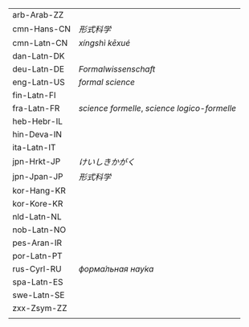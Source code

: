 | | |
|-|-|
| arb-Arab-ZZ |  |
| cmn-Hans-CN | _形式科学_ |
| cmn-Latn-CN | _xíngshì kēxué_ |
| dan-Latn-DK |  |
| deu-Latn-DE | _Formalwissenschaft_ |
| eng-Latn-US | _formal science_ |
| fin-Latn-FI |  |
| fra-Latn-FR | _science formelle_, _science logico-formelle_ |
| heb-Hebr-IL |  |
| hin-Deva-IN |  |
| ita-Latn-IT |  |
| jpn-Hrkt-JP | _けいしきかがく_ |
| jpn-Jpan-JP | _形式科学_ |
| kor-Hang-KR |  |
| kor-Kore-KR |  |
| nld-Latn-NL |  |
| nob-Latn-NO |  |
| pes-Aran-IR |  |
| por-Latn-PT |  |
| rus-Cyrl-RU | _форма́льная нау́ка_ |
| spa-Latn-ES |  |
| swe-Latn-SE |  |
| zxx-Zsym-ZZ |  |
|  |  |